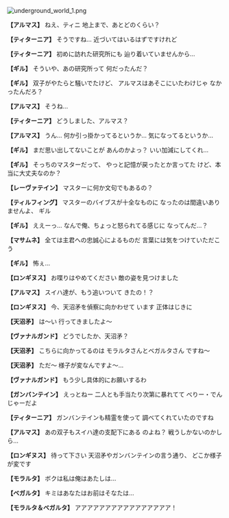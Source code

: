
![underground_world_1.png](../images/backgrounds/underground_world_1.png)

**【アルマス】**
ねえ、ティニ
地上まで、あとどのくらい？

**【ティターニア】**
そうですね…
近づいてはいるはずですけれど

**【ティターニア】**
初めに訪れた研究所にも
辿り着いていませんから…

**【ギル】**
そういや、あの研究所って
何だったんだ？

**【ギル】**
双子がやたらと騒いでたけど、
アルマスはあそこにいたわけじゃ
なかったんだろ？

**【アルマス】**
そうね…

**【ティターニア】**
どうしました、アルマス？

**【アルマス】**
うん…
何か引っ掛かってるというか…
気になってるというか…

**【ギル】**
まだ思い出してないことが
あんのかよっ？
いい加減にしてくれ…

**【ギル】**
そっちのマスターだって、
やっと記憶が戻ったとか言ってた
けど、本当に大丈夫なのか？

**【レーヴァテイン】**
マスターに何か文句でもあるの？

**【ティルフィング】**
マスターのバイブスが十全なものに
なったのは間違いありませんよ、
ギル

**【ギル】**
ええーっ…
なんで俺、ちょっと怒られてる感じに
なってんだ…？

**【マサムネ】**
全ては主君への忠誠心によるものだ
言葉には気をつけていただこう

**【ギル】**
怖ぇ…

**【ロンギヌス】**
お喋りはやめてください
敵の姿を見つけました

**【アルマス】**
スイハ達が、もう追いついて
きたの！？

**【ロンギヌス】**
今、天沼矛を偵察に向かわせて
います
正体はじきに

**【天沼矛】**
は～い
行ってきましたよ～

**【ヴァナルガンド】**
どうでしたか、天沼矛？

**【天沼矛】**
こちらに向かってるのは
モラルタさんとベガルタさん
ですね～

**【天沼矛】**
ただ～
様子が変なんですよ～…

**【ヴァナルガンド】**
もう少し具体的にお願いするわ

**【ガンバンテイン】**
えっとねー
二人とも手当たり次第に暴れてて
べりー・でんじゃーだよ

**【ティターニア】**
ガンバンテインも精霊を使って
調べてくれていたのですね

**【アルマス】**
あの双子もスイハ達の支配下にある
のよね？
戦うしかないのかしら…

**【ロンギヌス】**
待って下さい
天沼矛やガンバンテインの言う通り、
どこか様子が変です

**【モラルタ】**
ボクは私は俺はあたしは…

**【ベガルタ】**
キミはあなたはお前はそなたは…

**【モラルタ＆ベガルタ】**
アアアアアアアアアアアアアアアア！